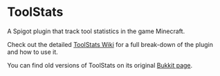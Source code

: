 # ToolStats
A Spigot plugin that track tool statistics in the game Minecraft. 

Check out the detailed [ToolStats Wiki](https://github.com/Andrew-Miner/ToolStats/wiki) for a full break-down of the plugin and how to use it.

You can find old versions of ToolStats on its original [Bukkit page](https://dev.bukkit.org/projects/tool-stats).
